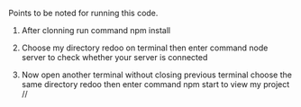 Points to be noted for running this code.


1. After clonning run command npm install

2. Choose my directory redoo on terminal then enter command node server to check whether your server is connected

3. Now open another terminal without closing previous terminal choose the same directory redoo then enter command npm start to view my  project //
